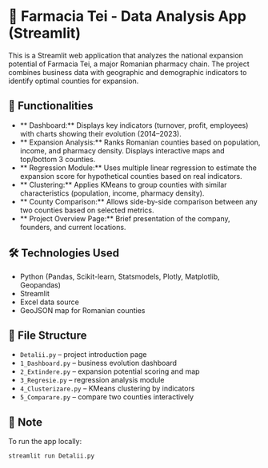 # 🧪 Farmacia Tei - Data Analysis App (Streamlit)

This is a Streamlit web application that analyzes the national expansion potential of Farmacia Tei, a major Romanian pharmacy chain. The project combines business data with geographic and demographic indicators to identify optimal counties for expansion.

## 🚀 Functionalities

- ** Dashboard:** Displays key indicators (turnover, profit, employees) with charts showing their evolution (2014–2023).
- ** Expansion Analysis:** Ranks Romanian counties based on population, income, and pharmacy density. Displays interactive maps and top/bottom 3 counties.
- ** Regression Module:** Uses multiple linear regression to estimate the expansion score for hypothetical counties based on real indicators.
- ** Clustering:** Applies KMeans to group counties with similar characteristics (population, income, pharmacy density).
- ** County Comparison:** Allows side-by-side comparison between any two counties based on selected metrics.
- ** Project Overview Page:** Brief presentation of the company, founders, and current locations.

## 🛠 Technologies Used

- Python (Pandas, Scikit-learn, Statsmodels, Plotly, Matplotlib, Geopandas)
- Streamlit
- Excel data source
- GeoJSON map for Romanian counties

## 📂 File Structure

- `Detalii.py` – project introduction page
- `1_Dashboard.py` – business evolution dashboard
- `2_Extindere.py` – expansion potential scoring and map
- `3_Regresie.py` – regression analysis module
- `4_Clusterizare.py` – KMeans clustering by indicators
- `5_Comparare.py` – compare two counties interactively

## 📌 Note

To run the app locally:
```bash
streamlit run Detalii.py
